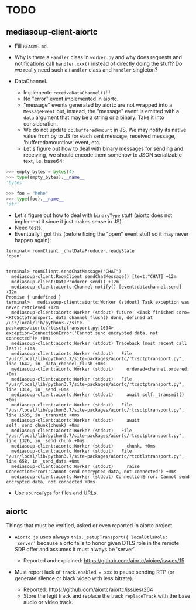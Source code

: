 # TODO

## mediasoup-client-aiortc

* Fill `README.md`.

* Why is there a `Handler` class in `worker.py` and why does requests and notifications call `handler.xxx()` instead of directly doing the stuff? Do we really need such a `Handler` class and `handler` singleton?

* DataChannel.
  - Implemente `receiveDataChannel()`!!!
  - No "error" event implemented in aiortc.
  - "message" events generated by aiortc are not wrapped into a `MessageEvent` but, instead, the "message" event is emitted with a `data` argument that may be a string or a binary. Take it into consideration.
  - We do not update `dc.bufferedAmount` in JS. We may notify its native value from py to JS for each sent message, received message, 'bufferedamountlow' event, etc. 
  - Let's figure out how to deal with binary messages for sending and receiving, we should encode them somehow to JSON serializable text, i.e. base64:

```python
>>> empty_bytes = bytes(4)
>>> type(empty_bytes).__name__
'bytes'

>>> foo = "hehe"
>>> type(foo).__name__
'str'
```

  - Let's figure out how to deal with `binaryType` stuff (aiortc does not implement it since it just makes sense in JS).
  - Need tests.
  - Eventually I got this (before fixing the "open" event stuff so it may never happen again):

```
terminal> roomClient._chatDataProducer.readyState
'open'


terminal> roomClient.sendChatMessage("CHAT")
  mediasoup-client:RoomClient sendChatMessage() [text:"CHAT] +12m
  mediasoup-client:DataProducer send() +12m
  mediasoup-client:aiortc:Channel notify() [event:datachannel.send] +12m
Promise { undefined }
terminal>   mediasoup-client:aiortc:Worker (stdout) Task exception was never retrieved +12m
  mediasoup-client:aiortc:Worker (stdout) future: <Task finished coro=<RTCSctpTransport._data_channel_flush() done, defined at /usr/local/lib/python3.7/site-packages/aiortc/rtcsctptransport.py:1604> exception=ConnectionError('Cannot send encrypted data, not connected')> +0ms
  mediasoup-client:aiortc:Worker (stdout) Traceback (most recent call last): +1ms
  mediasoup-client:aiortc:Worker (stdout)   File "/usr/local/lib/python3.7/site-packages/aiortc/rtcsctptransport.py", line 1642, in _data_channel_flush +0ms
  mediasoup-client:aiortc:Worker (stdout)     ordered=channel.ordered, +0ms
  mediasoup-client:aiortc:Worker (stdout)   File "/usr/local/lib/python3.7/site-packages/aiortc/rtcsctptransport.py", line 1314, in _send +0ms
  mediasoup-client:aiortc:Worker (stdout)     await self._transmit() +0ms
  mediasoup-client:aiortc:Worker (stdout)   File "/usr/local/lib/python3.7/site-packages/aiortc/rtcsctptransport.py", line 1535, in _transmit +0ms
  mediasoup-client:aiortc:Worker (stdout)     await self._send_chunk(chunk) +0ms
  mediasoup-client:aiortc:Worker (stdout)   File "/usr/local/lib/python3.7/site-packages/aiortc/rtcsctptransport.py", line 1326, in _send_chunk +0ms
  mediasoup-client:aiortc:Worker (stdout)     chunk, +0ms
  mediasoup-client:aiortc:Worker (stdout)   File "/usr/local/lib/python3.7/site-packages/aiortc/rtcdtlstransport.py", line 658, in _send_data +0ms
  mediasoup-client:aiortc:Worker (stdout)     raise ConnectionError("Cannot send encrypted data, not connected") +0ms
  mediasoup-client:aiortc:Worker (stdout) ConnectionError: Cannot send encrypted data, not connected +0ms
```


* Use `sourceType` for files and URLs.


## aiortc

Things that must be verified, asked or even reported in aiortc project.

* `Aiortc.js` uses always `this._setupTransport({ localDtlsRole: 'server'` because aiortc fails to honor given DTLS role in the remote SDP offer and assumes it must always be 'server'.
  - Reported and explained: https://github.com/aiortc/aioice/issues/15

* Must report lack of `track.enabled = xxx` to pause sending RTP (or generate silence or black video with less bitrate).
  - Reported: https://github.com/aiortc/aiortc/issues/264
  - Store the legit track and replace the track `replaceTrack` with the base audio or video track.
